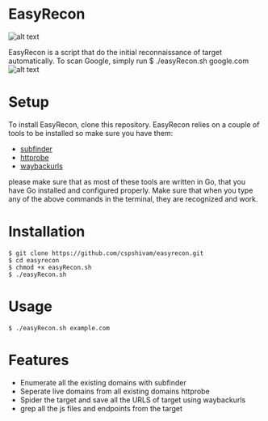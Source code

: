 # EasyRecon
 
![alt text](https://github.com/cspshivam/easyrecon/blob/main/easy.JPG "easyrecon")

EasyRecon is a script that do the initial reconnaissance of target automatically. To scan Google, simply run $ ./easyRecon.sh google.com
![alt text](https://github.com/cspshivam/easyrecon/blob/main/.working-pic-easyrecon.png "easyrecon-working")

# Setup
 To install EasyRecon, clone this repository. EasyRecon relies on a couple of tools to be installed so make sure you have them:
    
 * [subfinder](https://github.com/projectdiscovery/subfinder)
 * [httprobe](https://github.com/tomnomnom/httprobe)
 * [waybackurls](https://github.com/tomnomnom/waybackurls)
 
 please make sure that as most of these tools are written in Go, that you have Go installed and configured properly. Make sure that when you type any of the above commands in the terminal, they are recognized and work.
 
# Installation
```console
$ git clone https://github.com/cspshivam/easyrecon.git
$ cd easyrecon
$ chmod +x easyRecon.sh
$ ./easyRecon.sh
```

# Usage
 ```console
$ ./easyRecon.sh example.com
```
# Features
* Enumerate all the existing domains with subfinder
* Seperate live domains from all existing domains httprobe
* Spider the target and save all the URLS of target using waybackurls
* grep all the js files and endpoints from the target
